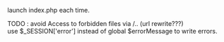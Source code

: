 launch index.php each time.

TODO : avoid Access to forbidden files via /.. (url rewrite???)\
use $_SESSION['error'] instead of global $errorMessage to write errors.